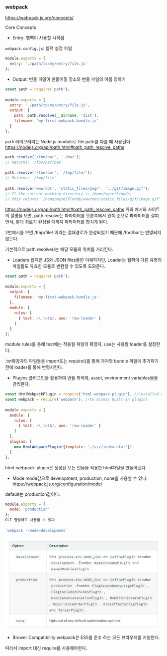 ### webpack

https://webpack.js.org/concepts/

Core Concepts
- Entry: 웹팩이 사용할 시작점

`webpack.config.js`: 웹팩 설정 파일
```js
module.exports = {
  entry: './path/to/my/entry/file.js'
};
```

- Output: 번들 파일이 만들어질 장소와 번들 파일의 이름 정하기


```js
const path = require('path');

module.exports = {
  entry: './path/to/my/entry/file.js',
  output: {
    path: path.resolve(__dirname, 'dist'),
    filename: 'my-first-webpack.bundle.js'
  }
};

```
`path` 라이브러리는 Node.js module로 file path를 다룰 때 사용된다.
https://nodejs.org/api/path.html#path_path_resolve_paths


```js
path.resolve('/foo/bar', './baz');
// Returns: '/foo/bar/baz'

path.resolve('/foo/bar', '/tmp/file/');
// Returns: '/tmp/file'

path.resolve('wwwroot', 'static_files/png/', '../gif/image.gif');
// If the current working directory is /home/myself/node,
// this returns '/home/myself/node/wwwroot/static_files/gif/image.gif'
```

https://nodejs.org/api/path.html#path_path_resolve_paths
위의 예시와 사이트의 설명을 보면, path.resolve는 파라미터를 오른쪽에서 왼쪽 순으로 파라미터를 살피면서, 절대 경로가 완성될 때까지 파라미터를 합치게 된다.

2번예시를 보면 /tmp/file/ 이라는 절대경로가 완성되었기 때문에 /foo/bar는 반영되지 않는다.

기본적으로 path.resolve()는 해당 모듈의 위치를 가리킨다.

- Loaders
웹팩은 JS와 JSON files들만 이해하지만, Loader는 웹팩이 다른 유형의 파일들도 유효한 모듈로 변환할 수 있도록 도와준다.

```js
const path = require('path');

module.exports = {
  output: {
    filename: 'my-first-webpack.bundle.js'
  },
  module: {
    rules: [
      { test: /\.txt$/, use: 'raw-loader' }
    ]
  }
};

```
module.rules를 통해 test에는 적용될 파일의 확장자, use는 사용할 loader를 설정한다.

.txt확장자의 파일들을 import또는 require()를 통해 가져와 bundle 파일에 추가하기 전에 loader를 통해 변형시킨다.

- Plugins
플러그인을 활용하여 번들 최적화, asset, environment variables들을 관리한다.

```js
const HtmlWebpackPlugin = require('html-webpack-plugin'); //installed via npm
const webpack = require('webpack'); //to access built-in plugins

module.exports = {
  module: {
    rules: [
      { test: /\.txt$/, use: 'raw-loader' }
    ]
  },
  plugins: [
    new HtmlWebpackPlugin({template: './src/index.html'})
  ]
};
```
html-webpack-plugin은 생성된 모든 번들을 적용한 html파일을 만들어낸다.

- Mode
mode값으로 development, production, none을 사용할 수 있다.
https://webpack.js.org/configuration/mode/

default는 production값이다.
```js
module.exports = {
  mode: 'production'
};
CLI 명령어로 사용할 수 있다.

`webpack --mode=development`

```
![image](./img/mode_option.png)

- Brower Compatibility
webpack은 ES5를 준수 하는 모든 브라우저를 지원한다.

따라서 import 대신 require를 사용해야한다.
```   
